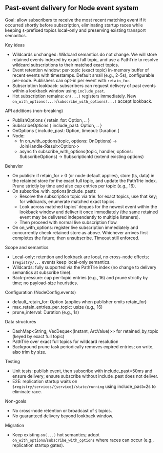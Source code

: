 ## Past-event delivery for Node event system

Goal: allow subscribers to receive the most recent matching event if it occurred shortly before subscription, eliminating startup races while keeping `$`-prefixed topics local-only and preserving existing transport semantics.

Key ideas
- Wildcards unchanged: Wildcard semantics do not change. We will store retained events indexed by exact full topic, and use a PathTrie to resolve wildcard subscriptions to their matched exact topics.
- Event retention window: per-topic (exact topic) in-memory buffer of recent events with timestamps. Default small (e.g., 2–5s), configurable per-node. Publishers can opt-in per event with `retain_for`.
- Subscription lookback: subscribers can request delivery of past events within a lookback window using `include_past`.
- Hot subscription remains: `on(...)` registers immediately. New `on_with_options(...)`/`subscribe_with_options(...)` accept lookback.

API additions (non-breaking)
- PublishOptions { retain_for: Option<Duration>, .. }
- SubscribeOptions { include_past: Option<Duration>, .. }
- OnOptions { include_past: Option<Duration>, timeout: Duration }
- Node:
  - fn on_with_options(topic, options: OnOptions) -> JoinHandle<Result<Option<ArcValue>>>
  - async fn subscribe_with_options(topic, handler, options: SubscribeOptions) -> SubscriptionId (extend existing options)

Behavior
- On publish: if retain_for > 0 (or node default applies), store (ts, data) in the retained store for the exact full topic, and update the PathTrie index. Prune strictly by time and also cap entries per topic (e.g., 16).
- On subscribe_with_options(include_past):
  - Resolve the subscription topic via trie: for exact topics, use that key; for wildcards, enumerate matched exact topics.
  - Look across matched topics’ deques for the newest event within the lookback window and deliver it once immediately (the same retained event may be delivered independently to multiple listeners).
  - Then proceed with normal live subscription flow.
- On on_with_options: register live subscription immediately and concurrently check retained store as above. Whichever arrives first completes the future; then unsubscribe. Timeout still enforced.

Scope and semantics
- Local-only: retention and lookback are local, no cross-node effects; `$registry/...` events keep local-only semantics.
- Wildcards: fully supported via the PathTrie index (no change to delivery semantics at subscribe time).
- Back-pressure: cap per-topic entries (e.g., 16) and prune strictly by time; no payload-size heuristics.

Configuration (NodeConfig.events)
- default_retain_for: Option<Duration> (applies when publisher omits retain_for)
- max_retain_entries_per_topic: usize (e.g., 16)
- prune_interval: Duration (e.g., 1s)

Data structures
- DashMap<String, VecDeque<(Instant, ArcValue)>> for retained_by_topic (keyed by exact full topic)
- PathTrie over exact full topics for wildcard resolution
- Background prune task periodically removes expired entries; on write, also trim by size.

Testing
- Unit tests: publish event, then subscribe with include_past=50ms and ensure delivery; ensure subscribe without include_past does not deliver.
- E2E: replication startup waits on `$registry/services/{service}/state/running` using include_past≈2s to eliminate race.

Non-goals
- No cross-node retention or broadcast of `$` topics.
- No guaranteed delivery beyond lookback window.

Migration
- Keep existing `on(...)` hot semantics; adopt `on_with_options`/`subscribe_with_options` where races can occur (e.g., replication startup gates).


